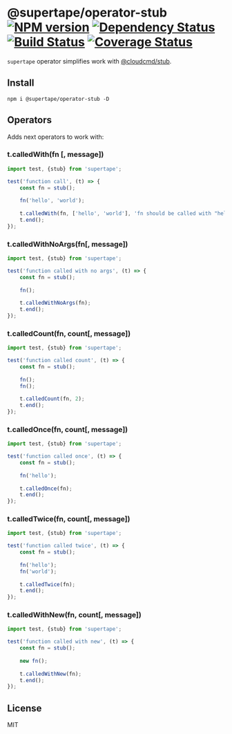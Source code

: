 # @supertape/operator-stub [![NPM version][NPMIMGURL]][NPMURL] [![Dependency Status][DependencyStatusIMGURL]][DependencyStatusURL] [![Build Status][BuildStatusIMGURL]][BuildStatusURL] [![Coverage Status][CoverageIMGURL]][CoverageURL]

[NPMIMGURL]: https://img.shields.io/npm/v/supertape.svg?style=flat&longCache=true
[BuildStatusIMGURL]: https://img.shields.io/travis/coderaiser/supertape/master.svg?style=flat&longCache=true
[DependencyStatusIMGURL]: https://img.shields.io/david/coderaiser/supertape.svg?style=flat&longCache=true
[NPMURL]: https://npmjs.org/package/supertape "npm"
[BuildStatusURL]: https://travis-ci.org/coderaiser/supertape "Build Status"
[DependencyStatusURL]: https://david-dm.org/coderaiser/supertape?path=packages/operator-stub "Dependency Status"
[CoverageURL]: https://coveralls.io/github/coderaiser/supertape?branch=master
[CoverageIMGURL]: https://coveralls.io/repos/coderaiser/supertape/badge.svg?branch=master&service=github

`supertape` operator simplifies work with [@cloudcmd/stub](https://github.com/cloudcmd/stub).

## Install

```
npm i @supertape/operator-stub -D
```

## Operators

Adds next operators to work with:

### t.calledWith(fn [, message])

```js
import test, {stub} from 'supertape';

test('function call', (t) => {
    const fn = stub();
    
    fn('hello', 'world');
    
    t.calledWith(fn, ['hello', 'world'], 'fn should be called with "hello", "world"');
    t.end();
});
```

### t.calledWithNoArgs(fn[, message])

```js
import test, {stub} from 'supertape';

test('function called with no args', (t) => {
    const fn = stub();
    
    fn();
    
    t.calledWithNoArgs(fn);
    t.end();
});
```
### t.calledCount(fn, count[, message])

```js
import test, {stub} from 'supertape';

test('function called count', (t) => {
    const fn = stub();
    
    fn();
    fn();
    
    t.calledCount(fn, 2);
    t.end();
});
```

### t.calledOnce(fn, count[, message])

```js
import test, {stub} from 'supertape';

test('function called once', (t) => {
    const fn = stub();
    
    fn('hello');
    
    t.calledOnce(fn);
    t.end();
});
```
### t.calledTwice(fn, count[, message])

```js
import test, {stub} from 'supertape';

test('function called twice', (t) => {
    const fn = stub();
    
    fn('hello');
    fn('world');
    
    t.calledTwice(fn);
    t.end();
});
```
### t.calledWithNew(fn, count[, message])

```js
import test, {stub} from 'supertape';

test('function called with new', (t) => {
    const fn = stub();
    
    new fn();
    
    t.calledWithNew(fn);
    t.end();
});
```

## License

MIT
